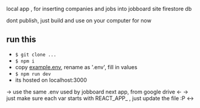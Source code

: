 local app , for inserting companies and jobs into jobboard site firestore db

dont publish, just build and use on your computer for now 

## run this 
 - `$ git clone ...`
 - `$ npm i`
 - copy [example.env](.env.example), rename as '.env', fill in values
 - `$ npm run dev`
 - its hosted on localhost:3000

-> use the same .env used by jobboard next app, from google drive <-
-> just make sure each var starts with REACT_APP_ , just update the file :P <->